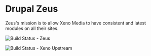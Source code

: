 # Drupal Zeus
Zeus's mission is to allow Xeno Media to have consistent and latest modules on all their sites.


![Build Status -  Zeus](https://jenkins.xenostaging.com/buildStatus/icon?job=xeno_zeus)

![Build Status - Xeno Upstream](https://jenkins.xenostaging.com/icon?job=drupal_xeno_upstream)
